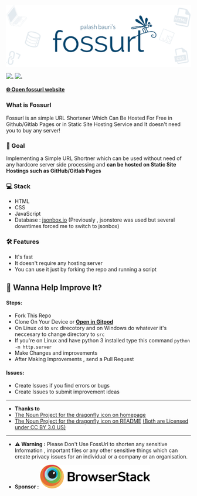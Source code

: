 ![](./static/banner_2.png)

[![.](https://img.shields.io/badge/PRs-welcome-brightgreen.svg?style=flat-square)](http://makeapullrequest.com)
[![.](https://img.shields.io/badge/first--timers--only-friendly-blue.svg?style=flat-square)](https://www.firsttimersonly.com/)

#### [🌐 Open fossurl website](https://palashbauri.in/fossurl)


### What is Fossurl

Fossurl is an simple URL Shortener Which Can Be Hosted For Free in Github/Gitlab Pages or in Static Site Hosting Service and It doesn't need you to buy any server!


### 🎯 Goal
Implementing a Simple URL Shortner which can be used without need of any hardcore server side processing and **can be hosted on Static Site Hostings such as GitHub/Gitlab Pages**

### 💻 Stack
* HTML
* CSS
* JavaScript
* Database : [jsonbox.io](https://jsonbox.io)
(Previously , jsonstore was used but several downtimes forced me to switch to jsonbox)

### 🛠️ Features
* It's fast
* It doesn't require any hosting server
* You can use it just by forking the repo and running a script


## 👻 Wanna Help Improve It?
#### Steps:
* Fork This Repo
* Clone On Your Device or [**Open in Gitpod**](https://gitpod.io/#https://github.com/bauripalash/fossurl)
* On Linux `cd` to `src` direcotory and on Windows do whatever it's neccesary to change directory to `src`
* If you're on Linux and have python 3 installed type this command `python -m http.server`
* Make Changes and improvements
* After Making Improvements , send a Pull Request
#### Issues:
* Create Issues if you find errors or bugs
* Create Issues to submit improvement ideas

---
* **Thanks to**
* [The Noun Project for the dragonfly icon on homepage](https://thenounproject.com/search/?q=dragonfly&i=2415046)
* [The Noun Project for the dragonfly icon on README](https://thenounproject.com/search/?q=dragonfly&i=1451640) [(Both are Licensed under CC BY 3.0 US)](https://creativecommons.org/licenses/by/3.0/us/)

---
* **⚠ Warning :**
Please Don't Use FossUrl to shorten any sensitive Information , important files or any other sensitive things which can create privacy issues for an individual or a company or an organisation.


* **Sponsor :** 
[![BrowserStack](./static/browserstack.svg)](https://browserstack.com)


